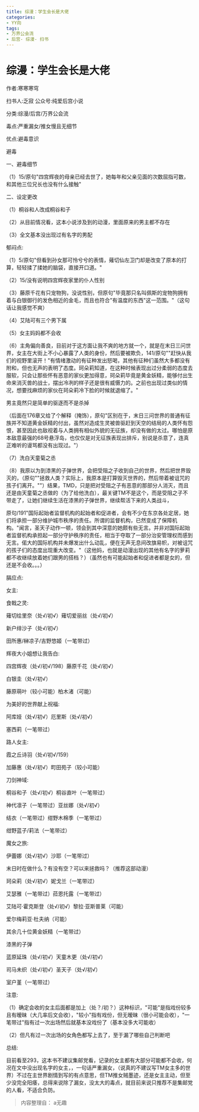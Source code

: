 ```yaml
---
title: 综漫：学生会长是大佬
categories:
- YY向
tags:
- 万界公会流
- 后宫- 综漫- 扫书
---
```

# 综漫：学生会长是大佬
作者:寒寒寒穹

扫书人:乏寂 公众号:纯爱后宫小说

分类:综漫/后宫/万界公会流

毒点:严重漏女/推女慢且无细节

优点:避毒意识

避毒

一、避毒细节

（1）15/原句"四宫辉夜的母亲已经去世了，她每年和父亲见面的次数屈指可数，和其他三位兄长也没有什么接触"

二、设定更改

（1）桐谷和人改成桐谷和子

（2）从目前情况看，这本小说涉及到的动漫，里面原来的男主都不存在

（3）全文基本没出现过有名字的男配

郁闷点:

（1）5/原句"但看到孙女那可怜兮兮的表情，薙切仙左卫门却是改变了原本的打算，轻轻揉了揉她的脑袋，直接开口道。"

（2）15/没有说明四宫辉夜家里的仆人性别

（3）藤原千花有只宠物狗，没说性别，但原句"毕竟那只名叫佩斯的宠物狗拥有着与白银御行的发色相近的金毛，而且也符合"有温度的东西"这一范围。"（这句话让我感觉不爽）

（4）艾陆可有三个男下属

（5）女主妈妈都不会收

（6）主角偏向善良，目前对于这方面让我不爽的地方就一个，就是在末日三问世界，女主在大街上不小心暴露了人类的身份，然后要被欺负，141/原句""赶快从我们的视野里滚开！"有情绪激动的有征种发出怒喝，其他有征种们虽然大多都没有附和，但也无声的表明了态度。珂朵莉知道，在这种时候表现出过分柔弱的态度去服软，只会让那些怀有恶意的家伙更加得意，珂朵莉毕竟是黄金妖精，能够付出生命来消灭兽的战士，摆出冷冽的样子还是很有威慑力的。之前也出现过类似的情况，想要找麻烦的家伙在珂朵莉冷下脸的时候就退缩了。"

男主竟然只是简单的驱逐而不是杀掉

（后面在176章又给了个解释（掩饰），原句"区别在于，末日三问世界的普通有征族并不知道黄金妖精的付出，虽然对造成生灵被兽驱赶到天空的结局的人类怀有怨恨，甚至因此也敌视着与人类拥有相似外貌的无征族，却没有做的太过。哪怕是原本敌意最强的68号悬浮岛，也仅仅是对无征族表现出排斥，别说是杀意了，连真正难听的谩骂都没有出现过。"）

（7）洗白天童菊之丞

（8）我原以为到漆黑的子弹世界，会把受阻之子收到自己的世界，然后把世界毁灭的，（原句""拯救人类？实际上，我原本是打算毁灭世界的，然后带着被诅咒的孩子们离开。""）结果，TMD，只是把对受阻之子有恶意的那部分人消灭，而且还是由天童菊之丞做的（为了给他洗白），最关键TM不是这个，而是受阻之子不带走了，让她们继续生活在漆黑的子弹世界，继续帮活下来的人类战斗，

原句/191"国际起始者监督机构的起始者和促进者，会有不少在东京各处定居，她们将承担一部分维护城市秩序的责任。所谓的监督机构，已然变成了保障机构。"闻言，圣天子动作一顿，领会到其中深意的她颇有些无言。并非对国际起始者监督机构承担起一部分守护秩序的责任，相当于夺取了一部分治安管理权而感到无言。偌大的国际机构并未爆发出什么动乱，便在无声无息间改旗易帜，对被诅咒的孩子们的态度出现重大改变。"（这他妈，也就是动漫出现的其他有名字的萝莉都不收继续放着她们跟男的搭档？）（虽然也有可能起始者和促进者都是女的，但还是不会收。。。）

膈应点:

女主:

食戟之灵:

薙切绘里奈（处√/初√）薙切爱丽丝（处√/初√）

新户绯沙子（处√/初√）

田所惠/榊凉子/吉野悠姬（一笔带过）

辉夜大小姐想让我告白:

四宫辉夜（处√/初√/198）藤原千花（处√/初√）

白银圭（处√/初√）

藤原萌叶（较小可能）柏木渚（可能）

为美好的世界献上祝福:

阿库娅（处√/初√）厄里斯（处√/初√）

塞西莉（一笔带过）

路人女主:

霞之丘诗羽（处√/初√/159）

加藤惠（处√/初√）町田苑子（较小可能）

刀剑神域:

桐谷和子（处√/初√）桐谷直叶（一笔带过）

神代凛子（一笔带过）亚丝娜（处√/初√）

结衣（一笔带过）绀野木棉季（一笔带过）

绀野蓝子/莉法（一笔带过）

魔女之旅:

伊蕾娜（处√/初√）沙耶（一笔带过）

末日时在做什么？有没有空？可以来拯救吗？（推荐这部动漫）

珂朵莉（处√/初√）妮戈兰（一笔带过）

艾瑟雅（一笔带过）菈恩托露（一笔带过）

艾陆可·霍克斯登（处√/初√）黎拉·亚斯普莱（可能）

爱尔梅莉亚·杜夫纳（可能）

其余几十位黄金妖精（一笔带过）

漆黑的子弹

蓝原延珠（处√/初√）天童木更（处√/初√）

司马未织（处√/初√）圣天子（处√/初√）

室户堇（一笔带过）

注意:

（1）确定会收的女主后面都是加上（处？/初？）这种标识，"可能"是指戏份较多且有暧昧（大几率后文会收），"较小"指有戏份，但无暧昧（很小可能会收），"一笔带过"指有过一次出场然后就基本没戏份了（基本没多大可能收）

（2）但凡有过一次出场的女角色都写上去了，至于漏了哪些自己判断吧

总结:

目前看至293，这本书不建议集邮党看，记录的女主都有大部分可能都不会收，何况在文中没出现名字的女主，，一句话严重漏女，（说真的不建议写TM女主多的世界）不过在主世界剧情到写的有点意思，但TM推女贼墨迹，还是女主主动，但至少没完全阳痿，总得来说除了漏女，没太大的毒点，就目前来说只推荐不是集邮党的人看，不适合负防。


> 内容整理自： a无趣